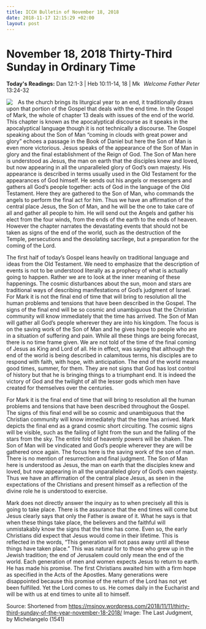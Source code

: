```yaml
---
title: ICCH Bulletin of November 18, 2018
date: 2018-11-17 12:15:29 +02:00
layout: post
---
```


# November 18, 2018 Thirty-Third Sunday in Ordinary Time
<span style="float: right"><em>Welcome Father Peter</em></span>
**Today's Readings:** Dan 12:1-3 | Heb 10:11-14, 18 | Mk 13:24-32


<img style="float: left; margin-right: 1em;" src="https://upload.wikimedia.org/wikipedia/commons/8/8e/Michelangelo_-_Fresco_of_the_Last_Judgement.jpg">

As the church brings its liturgical year to an end, it traditionally draws upon that portion of the Gospel that deals with the end time. In the Gospel of Mark, the whole of chapter 13 deals with issues of the end of the world. This chapter is known as the apocalyptical discourse as it speaks in the apocalyptical language though it is not technically a discourse. The Gospel speaking about the Son of Man “coming in clouds with great power and glory” echoes a passage in the Book of Daniel but here the Son of Man is even more victorious. Jesus speaks of the appearance of the Son of Man in glory and the final establishment of the Reign of God. The Son of Man here is understood as Jesus, the man on earth that the disciples knew and loved, but now appearing in all the unparalleled glory of God’s own majesty. His appearance is described in terms usually used in the Old Testament for the appearances of God himself. He sends out his angels or messengers and gathers all God’s people together: acts of God in the language of the Old Testament. Here they are gathered to the Son of Man, who commands the angels to perform the final act for him. Thus we have an affirmation of the central place Jesus, the Son of Man, and he will be the one to take care of all and gather all people to him. He will send out the Angels and gather his elect from the four winds, from the ends of the earth to the ends of heaven. However the chapter narrates the devastating events that should not be taken as signs of the end of the world, such as the destruction of the Temple, persecutions and the desolating sacrilege, but a preparation for the coming of the Lord.

The first half of today’s Gospel leans heavily on traditional language and ideas from the Old Testament. We need to emphasize that the description of events is not to be understood literally as a prophecy of what is actually going to happen. Rather we are to look at the inner meaning of these happenings. The cosmic disturbances about the sun, moon and stars are traditional ways of describing manifestations of God’s judgment of Israel. For Mark it is not the final end of time that will bring to resolution all the human problems and tensions that have been described in the Gospel. The signs of the final end will be so cosmic and unambiguous that the Christian community will know immediately that the time has arrived. The Son of Man will gather all God’s people wherever they are into his kingdom. The focus is on the saving work of the Son of Man and he gives hope to people who are in a situation of suffering and pain. While all these things are being forecast, there is no time frame given. We are not told of the time of the final coming of Jesus as King and Lord of all. He in effect, was saying that although the end of the world is being described in calamitous terms, his disciples are to respond with faith, with hope, with anticipation. The end of the world means good times, summer, for them. They are not signs that God has lost control of history but that he is bringing things to a triumphant end. It is indeed the victory of God and the twilight of all the lesser gods which men have created for themselves over the centuries.

For Mark it is the final end of time that will bring to resolution all the human problems and tensions that have been described throughout the Gospel. The signs of this final end will be so cosmic and unambiguous that the Christian community will know immediately that the time has arrived. Mark depicts the final end as a grand cosmic short circuiting. The cosmic signs will be visible, such as the failing of light from the sun and the falling of the stars from the sky. The entire fold of heavenly powers will be shaken. The Son of Man will be vindicated and God’s people wherever they are will be gathered once again. The focus here is the saving work of the son of man. There is no mention of resurrection and final judgment. The Son of Man here is understood as Jesus, the man on earth that the disciples knew and loved, but now appearing in all the unparalleled glory of God’s own majesty. Thus we have an affirmation of the central place Jesus, as seen in the expectations of the Christians and present himself as a reflection of the divine role he is understood to exercise.

Mark does not directly answer the inquiry as to when precisely all this is going to take place. There is the assurance that the end times will come but Jesus clearly says that only the Father is aware of it. What he says is that when these things take place, the believers and the faithful will unmistakably know the signs that the time has come. Even so, the early Christians did expect that Jesus would come in their lifetime. This is reflected in the words, “This generation will not pass away until all these things have taken place.” This was natural for to those who grew up in the Jewish tradition; the end of Jerusalem could only mean the end of the world. Each generation of men and women expects Jesus to return to earth. He has made his promise. The first Christians awaited him with a firm hope as specified in the Acts of the Apostles. Many generations were disappointed because this promise of the return of the Lord has not yet been fulfilled. Yet the Lord comes to us. He comes daily in the Eucharist and will be with us at end times to unite all to himself.

Source: Shortened from https://msjnov.wordpress.com/2018/11/11/thirty-third-sunday-of-the-year-november-18-2018/
Image: The Last Judgment, by Michelangelo (1541)




